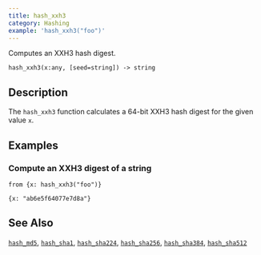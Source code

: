 ```yaml
---
title: hash_xxh3
category: Hashing
example: 'hash_xxh3("foo")'
---
```


Computes an XXH3 hash digest.

```tql
hash_xxh3(x:any, [seed=string]) -> string
```

## Description

The `hash_xxh3` function calculates a 64-bit XXH3 hash digest for the given
value `x`.

## Examples

### Compute an XXH3 digest of a string

```tql
from {x: hash_xxh3("foo")}
```

```tql
{x: "ab6e5f64077e7d8a"}
```

## See Also

[`hash_md5`](/reference/functions/hash_md5),
[`hash_sha1`](/reference/functions/hash_sha1),
[`hash_sha224`](/reference/functions/hash_sha224),
[`hash_sha256`](/reference/functions/hash_sha256),
[`hash_sha384`](/reference/functions/hash_sha384),
[`hash_sha512`](/reference/functions/hash_sha512)
